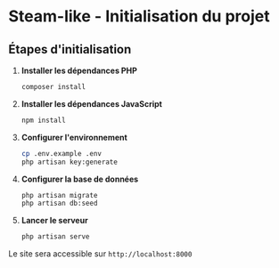 # Steam-like - Initialisation du projet

## Étapes d'initialisation

1. **Installer les dépendances PHP**
   ```bash
   composer install
   ```

2. **Installer les dépendances JavaScript**
   ```bash
   npm install
   ```

3. **Configurer l'environnement**
   ```bash
   cp .env.example .env
   php artisan key:generate
   ```

4. **Configurer la base de données**
   ```bash
   php artisan migrate
   php artisan db:seed
   ```

5. **Lancer le serveur**
   ```bash
   php artisan serve
   ```

Le site sera accessible sur `http://localhost:8000`
